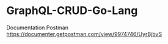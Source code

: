 # GraphQL-CRUD-Go-Lang

Documentation Postman
https://documenter.getpostman.com/view/9974746/UyrBjbvS
